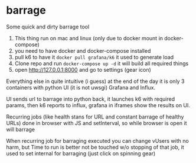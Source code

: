 # barrage
Some quick and dirty barrage tool
1. This thing run on mac and linux (only due to docker mount in docker-compose)
2. you need to have docker and docker-compose installed
3. pull k6 to have it `docker pull grafana/k6` it used to generate load
4. Clone repo and run `docker-compose up -d` it will build all required things
5. open http://127.0.0.1:8000 and go to settings (gear icon)

Everything else in quite intuitive (i guess) at the end of the day it is only 3 containers with python UI (it is not uwsgi) Grafana and Influx.

UI sends url to barrage into python back, it launches k6 with required params, then k6 reports to influx, grafana in iframes show the results on UI.

Recurring jobs (like health stans for URL and constant barrage of healthy URLs) done in browser with JS and setInterval, so while browser is open it will barrage

When recurring job for barraging executed you can change vUsers with no harm, but Time to run is better not be touched w/o stopping of that job, it used to set internal for barraging (just click on spinning gear)

